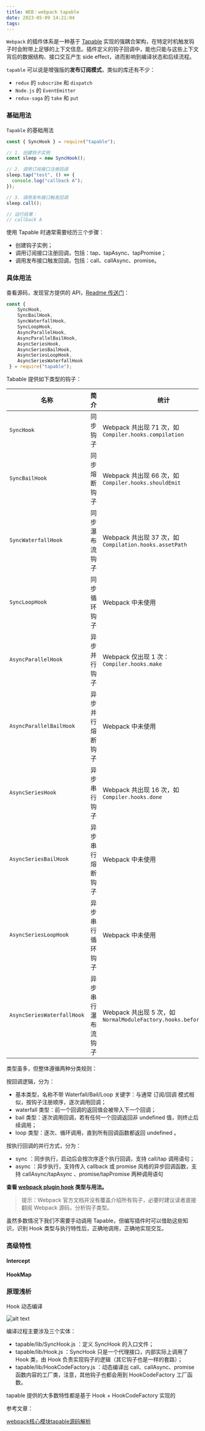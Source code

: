 ```yaml
---
title: WEB：webpack tapable
date: 2023-05-09 14:21:04
tags:
---
```

 `Webpack` 的插件体系是一种基于 [Tapable](https://github.com/webpack/tapable) 实现的强耦合架构，在特定时机触发钩子时会附带上足够的上下文信息。插件定义的钩子回调中，能也只能与这些上下文背后的数据结构、接口交互产生 side effect，进而影响到编译状态和后续流程。

<!-- more -->

`tapable` 可以说是增强版的**发布订阅模式**，类似的库还有不少：

* `redux` 的 `subscribe` 和 `dispatch`
* `Node.js` 的 `EventEmitter`
* `redux-saga` 的 `take` 和 `put`

### 基础用法

`Tapable` 的基础用法

```Javascript
const { SyncHook } = require("tapable");

// 1. 创建钩子实例
const sleep = new SyncHook();

// 2. 调用订阅接口注册回调
sleep.tap("test", () => {
  console.log("callback A");
});

// 3. 调用发布接口触发回调
sleep.call();

// 运行结果：
// callback A
```

使用 Tapable 时通常需要经历三个步骤：

* 创建钩子实例；
* 调用订阅接口注册回调，包括：tap、tapAsync、tapPromise；
* 调用发布接口触发回调，包括：call、callAsync、promise。

### 具体用法

查看源码，发现官方提供的 API，[Readme 传送门](https://github1s.com/webpack/tapable)：

```Javascript
const {
    SyncHook,
    SyncBailHook,
    SyncWaterfallHook,
    SyncLoopHook,
    AsyncParallelHook,
    AsyncParallelBailHook,
    AsyncSeriesHook,
    AsyncSeriesBailHook,
    AsyncSeriesLoopHook,
    AsyncSeriesWaterfallHook
 } = require("tapable");
```

Tabable 提供如下类型的钩子：

| 名称                         | 简介               | 统计                                                                |
| ---------------------------- | ------------------ | ------------------------------------------------------------------- |
| `SyncHook`                 | 同步钩子           | Webpack 共出现 71 次，如 `Compiler.hooks.compilation`             |
| `SyncBailHook`             | 同步熔断钩子       | Webpack 共出现 66 次，如 `Compiler.hooks.shouldEmit`              |
| `SyncWaterfallHook`        | 同步瀑布流钩子     | Webpack 共出现 37 次，如 `Compilation.hooks.assetPath`            |
| `SyncLoopHook`             | 同步循环钩子       | Webpack 中未使用                                                    |
| `AsyncParallelHook`        | 异步并行钩子       | Webpack 仅出现 1 次：`Compiler.hooks.make`                        |
| `AsyncParallelBailHook`    | 异步并行熔断钩子   | Webpack 中未使用                                                    |
| `AsyncSeriesHook`          | 异步串行钩子       | Webpack 共出现 16 次，如 `Compiler.hooks.done`                    |
| `AsyncSeriesBailHook`      | 异步串行熔断钩子   | Webpack 中未使用                                                    |
| `AsyncSeriesLoopHook`      | 异步串行循环钩子   | Webpack 中未使用                                                    |
| `AsyncSeriesWaterfallHook` | 异步串行瀑布流钩子 | Webpack 共出现 5 次，如 `NormalModuleFactory.hooks.beforeResolve` |

类型虽多，但整体遵循两种分类规则：

按回调逻辑，分为：

* 基本类型，名称不带 Waterfall/Bail/Loop 关键字：与通常 订阅/回调 模式相似，按钩子注册顺序，逐次调用回调；
* waterfall 类型：前一个回调的返回值会被带入下一个回调；
* bail 类型：逐次调用回调，若有任何一个回调返回非 undefined 值，则终止后续调用；
* loop 类型：逐次、循环调用，直到所有回调函数都返回 undefined 。

按执行回调的并行方式，分为：

* sync ：同步执行，启动后会按次序逐个执行回调，支持 call/tap 调用语句；
* async ：异步执行，支持传入 callback 或 promise 风格的异步回调函数，支持 callAsync/tapAsync 、promise/tapPromise 两种调用语句

**查看 [webpack plugin hook](https://webpack.js.org/api/compiler-hooks/) 类型与用法。**

> 提示：Webpack 官方文档并没有覆盖介绍所有钩子，必要时建议读者直接翻阅 Webpack 源码，分析钩子类型。

虽然多数情况下我们不需要手动调用 Tapable，但编写插件时可以借助这些知识，识别 Hook 类型与执行特性后，正确地调用，正确地实现交互。

### 高级特性

#### Intercept

#### HookMap

### 原理浅析

Hook 动态编译

![alt text](/images/webpack-tapable/image.png)

编译过程主要涉及三个实体：

* tapable/lib/SyncHook.js ：定义 SyncHook 的入口文件；
* tapable/lib/Hook.js ：SyncHook 只是一个代理接口，内部实际上调用了 Hook 类，由 Hook 负责实现钩子的逻辑（其它钩子也是一样的套路）；
* tapable/lib/HookCodeFactory.js ：动态编译出 call、callAsync、promise 函数内容的工厂类，注意，其他钩子也都会用到 HookCodeFactory 工厂函数。

tapable 提供的大多数特性都是基于 Hook + HookCodeFactory 实现的

参考文章：

[webpack核心模块tapable源码解析](https://dennisgo.cn/Articles/Engineering/tapable-source-code.html)
